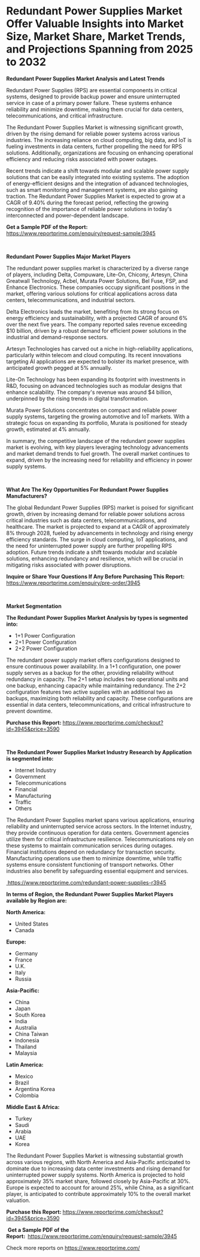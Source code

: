 <p><h1>Redundant Power Supplies Market Offer Valuable Insights into Market Size, Market Share, Market Trends, and Projections Spanning from 2025 to 2032</h1></p><p><strong>Redundant Power Supplies Market Analysis and Latest Trends</strong></p>
<p><p>Redundant Power Supplies (RPS) are essential components in critical systems, designed to provide backup power and ensure uninterrupted service in case of a primary power failure. These systems enhance reliability and minimize downtime, making them crucial for data centers, telecommunications, and critical infrastructure.</p><p>The Redundant Power Supplies Market is witnessing significant growth, driven by the rising demand for reliable power systems across various industries. The increasing reliance on cloud computing, big data, and IoT is fueling investments in data centers, further propelling the need for RPS solutions. Additionally, organizations are focusing on enhancing operational efficiency and reducing risks associated with power outages.</p><p>Recent trends indicate a shift towards modular and scalable power supply solutions that can be easily integrated into existing systems. The adoption of energy-efficient designs and the integration of advanced technologies, such as smart monitoring and management systems, are also gaining traction. The Redundant Power Supplies Market is expected to grow at a CAGR of 9.40% during the forecast period, reflecting the growing recognition of the importance of reliable power solutions in today's interconnected and power-dependent landscape.</p></p>
<p><strong>Get a Sample PDF of the Report:&nbsp;</strong> <a href="https://www.reportprime.com/enquiry/request-sample/3945?utm_campaign=2251&utm_medium=2&utm_source=Github&utm_content=ia&utm_term=18032025&utm_id=redundant-power-supplies">https://www.reportprime.com/enquiry/request-sample/3945</a></p>
<p>&nbsp;</p>
<p><strong>Redundant Power Supplies Major Market Players</strong></p>
<p><p>The redundant power supplies market is characterized by a diverse range of players, including Delta, Compuware, Lite-On, Chicony, Artesyn, China Greatwall Technology, Acbel, Murata Power Solutions, Bel Fuse, FSP, and Enhance Electronics. These companies occupy significant positions in the market, offering various solutions for critical applications across data centers, telecommunications, and industrial sectors.</p><p>Delta Electronics leads the market, benefiting from its strong focus on energy efficiency and sustainability, with a projected CAGR of around 6% over the next five years. The company reported sales revenue exceeding $10 billion, driven by a robust demand for efficient power solutions in the industrial and demand-response sectors. </p><p>Artesyn Technologies has carved out a niche in high-reliability applications, particularly within telecom and cloud computing. Its recent innovations targeting AI applications are expected to bolster its market presence, with anticipated growth pegged at 5% annually.</p><p>Lite-On Technology has been expanding its footprint with investments in R&D, focusing on advanced technologies such as modular designs that enhance scalability. The company's revenue was around $4 billion, underpinned by the rising trends in digital transformation.</p><p>Murata Power Solutions concentrates on compact and reliable power supply systems, targeting the growing automotive and IoT markets. With a strategic focus on expanding its portfolio, Murata is positioned for steady growth, estimated at 4% annually.</p><p>In summary, the competitive landscape of the redundant power supplies market is evolving, with key players leveraging technology advancements and market demand trends to fuel growth. The overall market continues to expand, driven by the increasing need for reliability and efficiency in power supply systems.</p></p>
<p>&nbsp;</p>
<p><strong>What Are The Key Opportunities For Redundant Power Supplies Manufacturers?</strong></p>
<p><p>The global Redundant Power Supplies (RPS) market is poised for significant growth, driven by increasing demand for reliable power solutions across critical industries such as data centers, telecommunications, and healthcare. The market is projected to expand at a CAGR of approximately 8% through 2028, fueled by advancements in technology and rising energy efficiency standards. The surge in cloud computing, IoT applications, and the need for uninterrupted power supply are further propelling RPS adoption. Future trends indicate a shift towards modular and scalable solutions, enhancing redundancy and resilience, which will be crucial in mitigating risks associated with power disruptions.</p></p>
<p><strong>Inquire or Share Your Questions If Any Before Purchasing This Report:</strong> <a href="https://www.reportprime.com/enquiry/pre-order/3945?utm_campaign=2251&utm_medium=2&utm_source=Github&utm_content=ia&utm_term=18032025&utm_id=redundant-power-supplies">https://www.reportprime.com/enquiry/pre-order/3945</a></p>
<p>&nbsp;</p>
<p><strong>Market Segmentation</strong></p>
<p><strong>The Redundant Power Supplies Market Analysis by types is segmented into:</strong></p>
<p><ul><li>1+1 Power Configuration</li><li>2+1 Power Configuration</li><li>2+2 Power Configuration</li></ul></p>
<p><p>The redundant power supply market offers configurations designed to ensure continuous power availability. In a 1+1 configuration, one power supply serves as a backup for the other, providing reliability without redundancy in capacity. The 2+1 setup includes two operational units and one backup, enhancing capacity while maintaining redundancy. The 2+2 configuration features two active supplies with an additional two as backups, maximizing both reliability and capacity. These configurations are essential in data centers, telecommunications, and critical infrastructure to prevent downtime.</p></p>
<p><strong>Purchase this Report:&nbsp;</strong><a href="https://www.reportprime.com/checkout?id=3945&price=3590&utm_campaign=2251&utm_medium=2&utm_source=Github&utm_content=ia&utm_term=18032025&utm_id=redundant-power-supplies">https://www.reportprime.com/checkout?id=3945&price=3590</a></p>
<p>&nbsp;</p>
<p><strong>The Redundant Power Supplies Market Industry Research by Application is segmented into:</strong></p>
<p><ul><li>Internet Industry</li><li>Government</li><li>Telecommunications</li><li>Financial</li><li>Manufacturing</li><li>Traffic</li><li>Others</li></ul></p>
<p><p>The Redundant Power Supplies market spans various applications, ensuring reliability and uninterrupted service across sectors. In the Internet industry, they provide continuous operation for data centers. Government agencies utilize them for critical infrastructure resilience. Telecommunications rely on these systems to maintain communication services during outages. Financial institutions depend on redundancy for transaction security. Manufacturing operations use them to minimize downtime, while traffic systems ensure consistent functioning of transport networks. Other industries also benefit by safeguarding essential equipment and services.</p></p>
<p><a href="https://www.reportprime.com/redundant-power-supplies-r3945?utm_campaign=2251&utm_medium=2&utm_source=Github&utm_content=ia&utm_term=18032025&utm_id=redundant-power-supplies">&nbsp;https://www.reportprime.com/redundant-power-supplies-r3945</a></p>
<p><strong>In terms of Region, the Redundant Power Supplies Market Players available by Region are:</strong></p>
<p>
    <p> <strong> North America: </strong>
        <ul>
            <li>United States</li>
            <li>Canada</li>
        </ul>
        </p> 
    <p> <strong> Europe: </strong>
        <ul>
            <li>Germany</li>
            <li>France</li>
            <li>U.K.</li>
            <li>Italy</li>
            <li>Russia</li>
        </ul>
        </p> 
    <p> <strong> Asia-Pacific: </strong>
        <ul>
            <li>China</li>
            <li>Japan</li>
            <li>South Korea</li>
            <li>India</li>
            <li>Australia</li>
            <li>China Taiwan</li>
            <li>Indonesia</li>
            <li>Thailand</li>
            <li>Malaysia</li>
        </ul>
        </p> 
    <p> <strong> Latin America: </strong>
        <ul>
            <li>Mexico</li>
            <li>Brazil</li>
            <li>Argentina Korea</li>
            <li>Colombia</li>
        </ul>
        </p> 
    <p> <strong> Middle East & Africa: </strong>
        <ul>
            <li>Turkey</li>
            <li>Saudi</li>
            <li>Arabia</li>
            <li>UAE</li>
            <li>Korea</li>
        </ul>
    </p>
    </p>
<p><p>The Redundant Power Supplies Market is witnessing substantial growth across various regions, with North America and Asia-Pacific anticipated to dominate due to increasing data center investments and rising demand for uninterrupted power supply systems. North America is projected to hold approximately 35% market share, followed closely by Asia-Pacific at 30%. Europe is expected to account for around 25%, while China, as a significant player, is anticipated to contribute approximately 10% to the overall market valuation.</p></p>
<p><strong>Purchase this Report: </strong><a href="https://www.reportprime.com/checkout?id=3945&price=3590&utm_campaign=2251&utm_medium=2&utm_source=Github&utm_content=ia&utm_term=18032025&utm_id=redundant-power-supplies">https://www.reportprime.com/checkout?id=3945&price=3590</a></p>
<p>&nbsp;<strong>Get a Sample PDF of the Report:&nbsp;&nbsp;</strong><a href="https://www.reportprime.com/enquiry/request-sample/3945?utm_campaign=2251&utm_medium=2&utm_source=Github&utm_content=ia&utm_term=18032025&utm_id=redundant-power-supplies">https://www.reportprime.com/enquiry/request-sample/3945</a></p>
<p><strong></strong></p>
<p>Check more reports on <a href="https://www.reportprime.com/?utm_campaign=2251&utm_medium=2&utm_source=Github&utm_content=ia&utm_term=18032025&utm_id=redundant-power-supplies">https://www.reportprime.com/</a></p>
